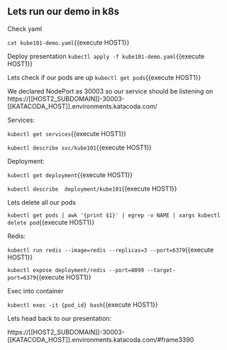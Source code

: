 ## Lets run our demo in k8s

Check yaml

`cat kube101-demo.yaml`{{execute HOST1}}

Deploy presentation  `kubectl apply -f kube101-demo.yaml`{{execute HOST1}}


Lets check if our pods are up `kubectl get pods`{{execute HOST1}}

We declared NodePort as 30003 so our service should be listening on https://[[HOST2_SUBDOMAIN]]-30003-[[KATACODA_HOST]].environments.katacoda.com/

Services: 

`kubectl get services`{{execute HOST1}}

`kubectl describe svc/kube101`{{execute HOST1}}

Deployment: 

`kubectl get deployment`{{execute HOST1}}

`kubectl describe  deployment/kube101`{{execute HOST1}}

Lets delete all our pods

`kubectl get pods | awk '{print $1}' | egrep -v NAME | xargs kubectl delete pod`{{execute HOST1}}

Redis:


`kubectl run redis --image=redis --replicas=3 --port=6379`{{execute HOST1}}

`kubectl expose deployment/redis --port=8099 --target-port=6379`{{execute HOST1}}


Exec into container

`kubectl exec -it {pod_id} bash`{{execute HOST1}}


Lets head back to our presentation:

https://[[HOST2_SUBDOMAIN]]-30003-[[KATACODA_HOST]].environments.katacoda.com/#frame3390
